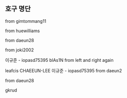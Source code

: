 ## 호구 명단

from gimtommang11

from huewilliams

from daeun28

from joki2002

이규준 - iopasd75395
blAs1N from left and right again

leafcis
CHAEEUN-LEE
이규준 - iopasd75395
from daeun2

from daeun28

gkrud